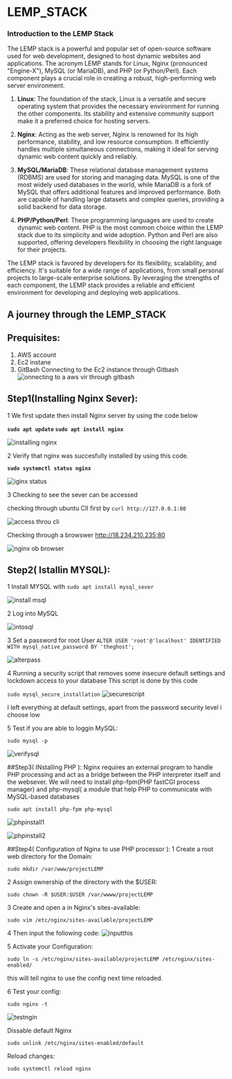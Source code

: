 # LEMP_STACK
### Introduction to the LEMP Stack

The LEMP stack is a powerful and popular set of open-source software used for web development, designed to host dynamic websites and applications. The acronym LEMP stands for Linux, Nginx (pronounced "Engine-X"), MySQL (or MariaDB), and PHP (or Python/Perl). Each component plays a crucial role in creating a robust, high-performing web server environment.

1. **Linux**: The foundation of the stack, Linux is a versatile and secure operating system that provides the necessary environment for running the other components. Its stability and extensive community support make it a preferred choice for hosting servers.

2. **Nginx**: Acting as the web server, Nginx is renowned for its high performance, stability, and low resource consumption. It efficiently handles multiple simultaneous connections, making it ideal for serving dynamic web content quickly and reliably.

3. **MySQL/MariaDB**: These relational database management systems (RDBMS) are used for storing and managing data. MySQL is one of the most widely used databases in the world, while MariaDB is a fork of MySQL that offers additional features and improved performance. Both are capable of handling large datasets and complex queries, providing a solid backend for data storage.

4. **PHP/Python/Perl**: These programming languages are used to create dynamic web content. PHP is the most common choice within the LEMP stack due to its simplicity and wide adoption. Python and Perl are also supported, offering developers flexibility in choosing the right language for their projects.

The LEMP stack is favored by developers for its flexibility, scalability, and efficiency. It's suitable for a wide range of applications, from small personal projects to large-scale enterprise solutions. By leveraging the strengths of each component, the LEMP stack provides a reliable and efficient environment for developing and deploying web applications.

## A journey through the LEMP_STACK 
## Prequisites:
1. AWS account 
2. Ec2 instane
3. GitBash
Connecting to the Ec2 instance through Gitbash
![onnecting to a aws vir through gitbash](https://github.com/OlavicDev/LEMP_STACK/assets/124717753/82b825a9-8bcc-4d99-9655-d43efaa266c1)



## Step1(Installing Nginx Sever):
1
We first update then install Nginx server by using the code below 

__`sudo apt update`
`sudo apt install nginx`__

![installing nginx](https://github.com/OlavicDev/LEMP_STACK/assets/124717753/659c5264-3728-409d-9717-7efd0ae3273d)

2
Verify that nginx was succesfully installed by using this code.

__`sudo systemctl status nginx`__

![iginx status](https://github.com/OlavicDev/LEMP_STACK/assets/124717753/c15b092b-8ed2-4072-9001-0e501880a431)


3
Checking to see the sever can be accessed 

checking through ubuntu ClI first by 
` curl http://127.0.0.1:80 `

![access throu cli](https://github.com/OlavicDev/LEMP_STACK/assets/124717753/8b999655-24d2-46e7-8209-8260feed1bde)

Checking through a browswer http://18.234.210.235:80

![nginx ob browser](https://github.com/OlavicDev/LEMP_STACK/assets/124717753/ac09890b-8927-4ef1-b687-0c7f9dce62ad)


## Step2( Istallin MYSQL):

1
Install MYSQL with `sudo apt install mysql_sever`

![install msql](https://github.com/OlavicDev/LEMP_STACK/assets/124717753/784b0f0d-240e-4ffb-a6eb-909c11611a0e)

2
Log into MySQL

![intosql](https://github.com/OlavicDev/LEMP_STACK/assets/124717753/442d0ef7-5179-4d52-97c8-26b41f8bb94f)

3
Set a password for root User
`ALTER USER 'root'@'localhost' IDENTIFIED WITH mysql_native_password BY 'theghost';`

![alterpass](https://github.com/OlavicDev/LEMP_STACK/assets/124717753/0e8fc4ca-48c9-486f-bbbe-1f43fb239e4e)

4
Running a security script that removes some insecure default settings and lockdown access to your database
This script is done by this code 

`sudo mysql_secure_installation`
![securescript](https://github.com/OlavicDev/LEMP_STACK/assets/124717753/13b9c26d-c054-4a34-bed4-af32a42029d1)

I left everything at default settings, apart from the password security level i choose low

5
Test if you are able to loggin MySQL:
```
sudo mysql -p
```
![verifysql](https://github.com/OlavicDev/LEMP_STACK/assets/124717753/1ba14ae9-1e73-47e6-81b8-cf6e195a2ff2)


##Step3( INstalling PHP ):
Nginx requires an external program to handle PHP processing and act as a bridge between the PHP interpreter itself and the websever.
We will need to install php-fpm(PHP fastCGI process manager) and php-mysql( a module that help PHP to communicate with MySQL-based databases

```
sudo apt install php-fpm php-mysql
```
![phpinstall1](https://github.com/OlavicDev/LEMP_STACK/assets/124717753/a55db6b7-7f7d-4769-9ec1-ce9b3f7a996d)

![phpinstall2](https://github.com/OlavicDev/LEMP_STACK/assets/124717753/a8ec6bee-c9ef-4fb7-a915-40a225839e4d)


##Step4( Configuration of Nginx to use PHP processor ):
1
Create a root web directory for the Domain:
```
sudo mkdir /var/www/projectLEMP
```
2
Assign ownership of the directory with the $USER:
```
sudo chown -R $USER:$USER /var/wwww/projectLEMP
```
3
Create and open a in Nginx's sites-available:
```
sudo vim /etc/nginx/sites-available/projectLEMP
```
4
Then input the following code:
![inputthis](https://github.com/OlavicDev/LEMP_STACK/assets/124717753/ce7153f4-c0f4-46d2-8f95-a3f59e1f54dc)

5
Activate your Configuration:
```
sudo ln -s /etc/nginx/sites-available/projectLEMP /etc/nginx/sites-enabled/
```
this will tell nginx to use the config next time reloaded.

6
Test your config:
```
sudo nginx -t
```
![testngin](https://github.com/OlavicDev/LEMP_STACK/assets/124717753/64f0c665-d571-4c86-8285-3605fda7d69b)

Dissable default Nginx 
```
sudo unlink /etc/nginx/sites-enabled/default
```
Reload changes:
```
sudo systemctl reload nginx
```









